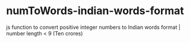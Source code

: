 # numToWords-indian-words-format
js function to convert positive integer numbers to Indian words format | number length &lt; 9 (Ten crores)
